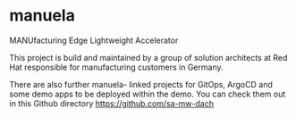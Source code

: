 # manuela
MANUfacturing Edge Lightweight Accelerator

This project is build and maintained by a group of solution architects at Red Hat responsible for manufacturing customers in Germany. 

There are also further manuela- linked projects for GitOps, ArgoCD and some demo apps to be deployed within the demo. 
You can check them out in this Github directory https://github.com/sa-mw-dach

